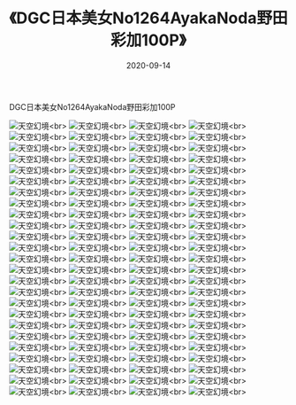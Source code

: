 ﻿---
layout: post
title: 《DGC日本美女No1264AyakaNoda野田彩加100P》
date: 2020-09-14
img: http://photo.orgx.cf/性感/2020/DGC日本美女No1264AyakaNoda野田彩加100P/000.jpg
tags: [美女,性感,泳衣]
---

DGC日本美女No1264AyakaNoda野田彩加100P



![天空幻境](http://photo.orgx.cf/性感/2020/DGC日本美女No1264AyakaNoda野田彩加100P/001.jpg''天空幻境'')<br>
![天空幻境](http://photo.orgx.cf/性感/2020/DGC日本美女No1264AyakaNoda野田彩加100P/002.jpg''天空幻境'')<br>
![天空幻境](http://photo.orgx.cf/性感/2020/DGC日本美女No1264AyakaNoda野田彩加100P/003.jpg''天空幻境'')<br>
![天空幻境](http://photo.orgx.cf/性感/2020/DGC日本美女No1264AyakaNoda野田彩加100P/004.jpg''天空幻境'')<br>
![天空幻境](http://photo.orgx.cf/性感/2020/DGC日本美女No1264AyakaNoda野田彩加100P/005.jpg''天空幻境'')<br>
![天空幻境](http://photo.orgx.cf/性感/2020/DGC日本美女No1264AyakaNoda野田彩加100P/006.jpg''天空幻境'')<br>
![天空幻境](http://photo.orgx.cf/性感/2020/DGC日本美女No1264AyakaNoda野田彩加100P/007.jpg''天空幻境'')<br>
![天空幻境](http://photo.orgx.cf/性感/2020/DGC日本美女No1264AyakaNoda野田彩加100P/008.jpg''天空幻境'')<br>
![天空幻境](http://photo.orgx.cf/性感/2020/DGC日本美女No1264AyakaNoda野田彩加100P/009.jpg''天空幻境'')<br>
![天空幻境](http://photo.orgx.cf/性感/2020/DGC日本美女No1264AyakaNoda野田彩加100P/010.jpg''天空幻境'')<br>
![天空幻境](http://photo.orgx.cf/性感/2020/DGC日本美女No1264AyakaNoda野田彩加100P/011.jpg''天空幻境'')<br>
![天空幻境](http://photo.orgx.cf/性感/2020/DGC日本美女No1264AyakaNoda野田彩加100P/012.jpg''天空幻境'')<br>
![天空幻境](http://photo.orgx.cf/性感/2020/DGC日本美女No1264AyakaNoda野田彩加100P/013.jpg''天空幻境'')<br>
![天空幻境](http://photo.orgx.cf/性感/2020/DGC日本美女No1264AyakaNoda野田彩加100P/014.jpg''天空幻境'')<br>
![天空幻境](http://photo.orgx.cf/性感/2020/DGC日本美女No1264AyakaNoda野田彩加100P/015.jpg''天空幻境'')<br>
![天空幻境](http://photo.orgx.cf/性感/2020/DGC日本美女No1264AyakaNoda野田彩加100P/016.jpg''天空幻境'')<br>
![天空幻境](http://photo.orgx.cf/性感/2020/DGC日本美女No1264AyakaNoda野田彩加100P/017.jpg''天空幻境'')<br>
![天空幻境](http://photo.orgx.cf/性感/2020/DGC日本美女No1264AyakaNoda野田彩加100P/018.jpg''天空幻境'')<br>
![天空幻境](http://photo.orgx.cf/性感/2020/DGC日本美女No1264AyakaNoda野田彩加100P/019.jpg''天空幻境'')<br>
![天空幻境](http://photo.orgx.cf/性感/2020/DGC日本美女No1264AyakaNoda野田彩加100P/020.jpg''天空幻境'')<br>
![天空幻境](http://photo.orgx.cf/性感/2020/DGC日本美女No1264AyakaNoda野田彩加100P/021.jpg''天空幻境'')<br>
![天空幻境](http://photo.orgx.cf/性感/2020/DGC日本美女No1264AyakaNoda野田彩加100P/022.jpg''天空幻境'')<br>
![天空幻境](http://photo.orgx.cf/性感/2020/DGC日本美女No1264AyakaNoda野田彩加100P/023.jpg''天空幻境'')<br>
![天空幻境](http://photo.orgx.cf/性感/2020/DGC日本美女No1264AyakaNoda野田彩加100P/024.jpg''天空幻境'')<br>
![天空幻境](http://photo.orgx.cf/性感/2020/DGC日本美女No1264AyakaNoda野田彩加100P/025.jpg''天空幻境'')<br>
![天空幻境](http://photo.orgx.cf/性感/2020/DGC日本美女No1264AyakaNoda野田彩加100P/026.jpg''天空幻境'')<br>
![天空幻境](http://photo.orgx.cf/性感/2020/DGC日本美女No1264AyakaNoda野田彩加100P/027.jpg''天空幻境'')<br>
![天空幻境](http://photo.orgx.cf/性感/2020/DGC日本美女No1264AyakaNoda野田彩加100P/028.jpg''天空幻境'')<br>
![天空幻境](http://photo.orgx.cf/性感/2020/DGC日本美女No1264AyakaNoda野田彩加100P/029.jpg''天空幻境'')<br>
![天空幻境](http://photo.orgx.cf/性感/2020/DGC日本美女No1264AyakaNoda野田彩加100P/030.jpg''天空幻境'')<br>
![天空幻境](http://photo.orgx.cf/性感/2020/DGC日本美女No1264AyakaNoda野田彩加100P/031.jpg''天空幻境'')<br>
![天空幻境](http://photo.orgx.cf/性感/2020/DGC日本美女No1264AyakaNoda野田彩加100P/032.jpg''天空幻境'')<br>
![天空幻境](http://photo.orgx.cf/性感/2020/DGC日本美女No1264AyakaNoda野田彩加100P/033.jpg''天空幻境'')<br>
![天空幻境](http://photo.orgx.cf/性感/2020/DGC日本美女No1264AyakaNoda野田彩加100P/034.jpg''天空幻境'')<br>
![天空幻境](http://photo.orgx.cf/性感/2020/DGC日本美女No1264AyakaNoda野田彩加100P/035.jpg''天空幻境'')<br>
![天空幻境](http://photo.orgx.cf/性感/2020/DGC日本美女No1264AyakaNoda野田彩加100P/036.jpg''天空幻境'')<br>
![天空幻境](http://photo.orgx.cf/性感/2020/DGC日本美女No1264AyakaNoda野田彩加100P/037.jpg''天空幻境'')<br>
![天空幻境](http://photo.orgx.cf/性感/2020/DGC日本美女No1264AyakaNoda野田彩加100P/038.jpg''天空幻境'')<br>
![天空幻境](http://photo.orgx.cf/性感/2020/DGC日本美女No1264AyakaNoda野田彩加100P/039.jpg''天空幻境'')<br>
![天空幻境](http://photo.orgx.cf/性感/2020/DGC日本美女No1264AyakaNoda野田彩加100P/040.jpg''天空幻境'')<br>
![天空幻境](http://photo.orgx.cf/性感/2020/DGC日本美女No1264AyakaNoda野田彩加100P/041.jpg''天空幻境'')<br>
![天空幻境](http://photo.orgx.cf/性感/2020/DGC日本美女No1264AyakaNoda野田彩加100P/042.jpg''天空幻境'')<br>
![天空幻境](http://photo.orgx.cf/性感/2020/DGC日本美女No1264AyakaNoda野田彩加100P/043.jpg''天空幻境'')<br>
![天空幻境](http://photo.orgx.cf/性感/2020/DGC日本美女No1264AyakaNoda野田彩加100P/044.jpg''天空幻境'')<br>
![天空幻境](http://photo.orgx.cf/性感/2020/DGC日本美女No1264AyakaNoda野田彩加100P/045.jpg''天空幻境'')<br>
![天空幻境](http://photo.orgx.cf/性感/2020/DGC日本美女No1264AyakaNoda野田彩加100P/046.jpg''天空幻境'')<br>
![天空幻境](http://photo.orgx.cf/性感/2020/DGC日本美女No1264AyakaNoda野田彩加100P/047.jpg''天空幻境'')<br>
![天空幻境](http://photo.orgx.cf/性感/2020/DGC日本美女No1264AyakaNoda野田彩加100P/048.jpg''天空幻境'')<br>
![天空幻境](http://photo.orgx.cf/性感/2020/DGC日本美女No1264AyakaNoda野田彩加100P/049.jpg''天空幻境'')<br>
![天空幻境](http://photo.orgx.cf/性感/2020/DGC日本美女No1264AyakaNoda野田彩加100P/050.jpg''天空幻境'')<br>
![天空幻境](http://photo.orgx.cf/性感/2020/DGC日本美女No1264AyakaNoda野田彩加100P/051.jpg''天空幻境'')<br>
![天空幻境](http://photo.orgx.cf/性感/2020/DGC日本美女No1264AyakaNoda野田彩加100P/052.jpg''天空幻境'')<br>
![天空幻境](http://photo.orgx.cf/性感/2020/DGC日本美女No1264AyakaNoda野田彩加100P/053.jpg''天空幻境'')<br>
![天空幻境](http://photo.orgx.cf/性感/2020/DGC日本美女No1264AyakaNoda野田彩加100P/054.jpg''天空幻境'')<br>
![天空幻境](http://photo.orgx.cf/性感/2020/DGC日本美女No1264AyakaNoda野田彩加100P/055.jpg''天空幻境'')<br>
![天空幻境](http://photo.orgx.cf/性感/2020/DGC日本美女No1264AyakaNoda野田彩加100P/056.jpg''天空幻境'')<br>
![天空幻境](http://photo.orgx.cf/性感/2020/DGC日本美女No1264AyakaNoda野田彩加100P/057.jpg''天空幻境'')<br>
![天空幻境](http://photo.orgx.cf/性感/2020/DGC日本美女No1264AyakaNoda野田彩加100P/058.jpg''天空幻境'')<br>
![天空幻境](http://photo.orgx.cf/性感/2020/DGC日本美女No1264AyakaNoda野田彩加100P/059.jpg''天空幻境'')<br>
![天空幻境](http://photo.orgx.cf/性感/2020/DGC日本美女No1264AyakaNoda野田彩加100P/060.jpg''天空幻境'')<br>
![天空幻境](http://photo.orgx.cf/性感/2020/DGC日本美女No1264AyakaNoda野田彩加100P/061.jpg''天空幻境'')<br>
![天空幻境](http://photo.orgx.cf/性感/2020/DGC日本美女No1264AyakaNoda野田彩加100P/062.jpg''天空幻境'')<br>
![天空幻境](http://photo.orgx.cf/性感/2020/DGC日本美女No1264AyakaNoda野田彩加100P/063.jpg''天空幻境'')<br>
![天空幻境](http://photo.orgx.cf/性感/2020/DGC日本美女No1264AyakaNoda野田彩加100P/064.jpg''天空幻境'')<br>
![天空幻境](http://photo.orgx.cf/性感/2020/DGC日本美女No1264AyakaNoda野田彩加100P/065.jpg''天空幻境'')<br>
![天空幻境](http://photo.orgx.cf/性感/2020/DGC日本美女No1264AyakaNoda野田彩加100P/066.jpg''天空幻境'')<br>
![天空幻境](http://photo.orgx.cf/性感/2020/DGC日本美女No1264AyakaNoda野田彩加100P/067.jpg''天空幻境'')<br>
![天空幻境](http://photo.orgx.cf/性感/2020/DGC日本美女No1264AyakaNoda野田彩加100P/068.jpg''天空幻境'')<br>
![天空幻境](http://photo.orgx.cf/性感/2020/DGC日本美女No1264AyakaNoda野田彩加100P/069.jpg''天空幻境'')<br>
![天空幻境](http://photo.orgx.cf/性感/2020/DGC日本美女No1264AyakaNoda野田彩加100P/070.jpg''天空幻境'')<br>
![天空幻境](http://photo.orgx.cf/性感/2020/DGC日本美女No1264AyakaNoda野田彩加100P/071.jpg''天空幻境'')<br>
![天空幻境](http://photo.orgx.cf/性感/2020/DGC日本美女No1264AyakaNoda野田彩加100P/072.jpg''天空幻境'')<br>
![天空幻境](http://photo.orgx.cf/性感/2020/DGC日本美女No1264AyakaNoda野田彩加100P/073.jpg''天空幻境'')<br>
![天空幻境](http://photo.orgx.cf/性感/2020/DGC日本美女No1264AyakaNoda野田彩加100P/074.jpg''天空幻境'')<br>
![天空幻境](http://photo.orgx.cf/性感/2020/DGC日本美女No1264AyakaNoda野田彩加100P/075.jpg''天空幻境'')<br>
![天空幻境](http://photo.orgx.cf/性感/2020/DGC日本美女No1264AyakaNoda野田彩加100P/076.jpg''天空幻境'')<br>
![天空幻境](http://photo.orgx.cf/性感/2020/DGC日本美女No1264AyakaNoda野田彩加100P/077.jpg''天空幻境'')<br>
![天空幻境](http://photo.orgx.cf/性感/2020/DGC日本美女No1264AyakaNoda野田彩加100P/078.jpg''天空幻境'')<br>
![天空幻境](http://photo.orgx.cf/性感/2020/DGC日本美女No1264AyakaNoda野田彩加100P/079.jpg''天空幻境'')<br>
![天空幻境](http://photo.orgx.cf/性感/2020/DGC日本美女No1264AyakaNoda野田彩加100P/080.jpg''天空幻境'')<br>
![天空幻境](http://photo.orgx.cf/性感/2020/DGC日本美女No1264AyakaNoda野田彩加100P/081.jpg''天空幻境'')<br>
![天空幻境](http://photo.orgx.cf/性感/2020/DGC日本美女No1264AyakaNoda野田彩加100P/082.jpg''天空幻境'')<br>
![天空幻境](http://photo.orgx.cf/性感/2020/DGC日本美女No1264AyakaNoda野田彩加100P/083.jpg''天空幻境'')<br>
![天空幻境](http://photo.orgx.cf/性感/2020/DGC日本美女No1264AyakaNoda野田彩加100P/084.jpg''天空幻境'')<br>
![天空幻境](http://photo.orgx.cf/性感/2020/DGC日本美女No1264AyakaNoda野田彩加100P/085.jpg''天空幻境'')<br>
![天空幻境](http://photo.orgx.cf/性感/2020/DGC日本美女No1264AyakaNoda野田彩加100P/086.jpg''天空幻境'')<br>
![天空幻境](http://photo.orgx.cf/性感/2020/DGC日本美女No1264AyakaNoda野田彩加100P/087.jpg''天空幻境'')<br>
![天空幻境](http://photo.orgx.cf/性感/2020/DGC日本美女No1264AyakaNoda野田彩加100P/088.jpg''天空幻境'')<br>
![天空幻境](http://photo.orgx.cf/性感/2020/DGC日本美女No1264AyakaNoda野田彩加100P/089.jpg''天空幻境'')<br>
![天空幻境](http://photo.orgx.cf/性感/2020/DGC日本美女No1264AyakaNoda野田彩加100P/090.jpg''天空幻境'')<br>
![天空幻境](http://photo.orgx.cf/性感/2020/DGC日本美女No1264AyakaNoda野田彩加100P/091.jpg''天空幻境'')<br>
![天空幻境](http://photo.orgx.cf/性感/2020/DGC日本美女No1264AyakaNoda野田彩加100P/092.jpg''天空幻境'')<br>
![天空幻境](http://photo.orgx.cf/性感/2020/DGC日本美女No1264AyakaNoda野田彩加100P/093.jpg''天空幻境'')<br>
![天空幻境](http://photo.orgx.cf/性感/2020/DGC日本美女No1264AyakaNoda野田彩加100P/094.jpg''天空幻境'')<br>
![天空幻境](http://photo.orgx.cf/性感/2020/DGC日本美女No1264AyakaNoda野田彩加100P/095.jpg''天空幻境'')<br>
![天空幻境](http://photo.orgx.cf/性感/2020/DGC日本美女No1264AyakaNoda野田彩加100P/096.jpg''天空幻境'')<br>
![天空幻境](http://photo.orgx.cf/性感/2020/DGC日本美女No1264AyakaNoda野田彩加100P/097.jpg''天空幻境'')<br>
![天空幻境](http://photo.orgx.cf/性感/2020/DGC日本美女No1264AyakaNoda野田彩加100P/098.jpg''天空幻境'')<br>
![天空幻境](http://photo.orgx.cf/性感/2020/DGC日本美女No1264AyakaNoda野田彩加100P/099.jpg''天空幻境'')<br>
![天空幻境](http://photo.orgx.cf/性感/2020/DGC日本美女No1264AyakaNoda野田彩加100P/100.jpg''天空幻境'')<br>